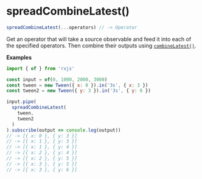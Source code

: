# spreadCombineLatest()

```js
spreadCombineLatest(...operators) // -> Operator
```

Get an operator that will take a source observable and feed it into
each of the specified operators. Then combine their outputs using
[`combineLatest()`](/api/combine-latest).

**Examples**

```js
import { of } from 'rxjs'

const input = of(0, 1000, 2000, 3000)
const tween = new Tween({ x: 0 }).in('3s', { x: 3 })
const tween2 = new Tween({ y: 3 }).in('3s', { y: 6 })

input.pipe(
  spreadCombineLatest(
    tween,
    tween2
  )
).subscribe(output => console.log(output))
// -> [{ x: 0 }, { y: 3 }]
// -> [{ x: 1 }, { y: 3 }]
// -> [{ x: 1 }, { y: 4 }]
// -> [{ x: 2 }, { y: 4 }]
// -> [{ x: 2 }, { y: 5 }]
// -> [{ x: 3 }, { y: 5 }]
// -> [{ x: 3 }, { y: 6 }]
```
